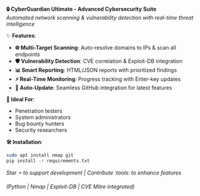 **:lock: CyberGuardian Ultimate - Advanced Cybersecurity Suite**  
*Automated network scanning & vulnerability detection with real-time threat intelligence*  

:sparkles: **Features**:  
- **:globe_with_meridians: Multi-Target Scanning**: Auto-resolve domains to IPs & scan all endpoints  
- **:shield: Vulnerability Detection**: CVE correlation & Exploit-DB integration  
- **:bar_chart: Smart Reporting**: HTML/JSON reports with prioritized findings  
- **:zap: Real-Time Monitoring**: Progress tracking with Enter-key updates  
- **:arrows_counterclockwise: Auto-Update**: Seamless GitHub integration for latest features  

**:rocket: Ideal For**:  
- Penetration testers  
- System administrators  
- Bug bounty hunters  
- Security researchers

**:hammer_and_wrench: Installation**:
```bash
sudo apt install nmap git
pip install -r requirements.txt
```

*Star :star: to support development | Contribute :tools: to enhance features*  

*(Python | Nmap | Exploit-DB | CVE Mitre integrated)*
